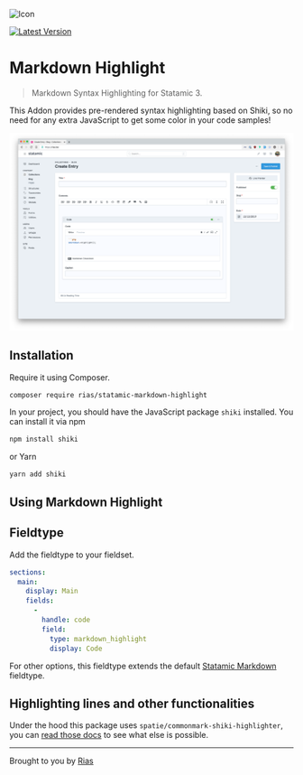 ![Icon](https://github.com/riasvdv/statamic-markdown-highlight/raw/master/icon.png)

[![Latest Version](https://img.shields.io/github/release/riasvdv/statamic-markdown-highlight.svg?style=flat-square)](https://github.com/riasvdv/statamic-markdown-highlight/releases)

# Markdown Highlight

> Markdown Syntax Highlighting for Statamic 3.

This Addon provides pre-rendered syntax highlighting based on Shiki, so no need for any extra JavaScript to get some color in your code samples!

![Screenshot](./docs/img/markdown-highlight-screenshot.png)

## Installation

Require it using Composer.

```
composer require rias/statamic-markdown-highlight
```

In your project, you should have the JavaScript package `shiki` installed. You can install it via npm

```bash
npm install shiki
```

or Yarn

```bash
yarn add shiki
```

## Using Markdown Highlight

## Fieldtype

Add the fieldtype to your fieldset.

```yaml
sections:
  main:
    display: Main
    fields:
      -
        handle: code
        field:
          type: markdown_highlight
          display: Code
```

For other options, this fieldtype extends the default [Statamic Markdown](https://statamic.dev/fieldtypes/markdown) fieldtype.

## Highlighting lines and other functionalities

Under the hood this package uses `spatie/commonmark-shiki-highlighter`, you can [read those docs](https://github.com/spatie/commonmark-shiki-highlighter/edit/main/README.md) to see what else is possible.

---
Brought to you by [Rias](https://rias.be)
